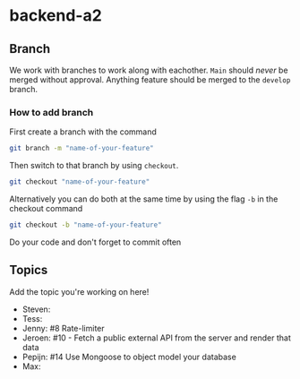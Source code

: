 # backend-a2

## Branch
We work with branches to work along with eachother. `Main` should *never* be merged without approval. Anything feature should be merged to the `develop` branch.

### How to add branch
First create a branch with the command
```sh
git branch -m "name-of-your-feature"
```

Then switch to that branch by using `checkout`.
```sh
git checkout "name-of-your-feature"
```

Alternatively you can do both at the same time by using the flag `-b` in the checkout command
```sh
git checkout -b "name-of-your-feature"
```

Do your code and don't forget to commit often

## Topics
Add the topic you're working on here!

* Steven:
* Tess: 
* Jenny: #8 Rate-limiter
* Jeroen: #10 - Fetch a public external API from the server and render that data
* Pepijn: #14 Use Mongoose to object model your database
* Max: 